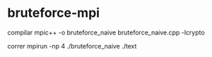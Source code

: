 # bruteforce-mpi

compilar
mpic++ -o bruteforce_naive bruteforce_naive.cpp -lcrypto

correr
mpirun -np 4 ./bruteforce_naive ./text

